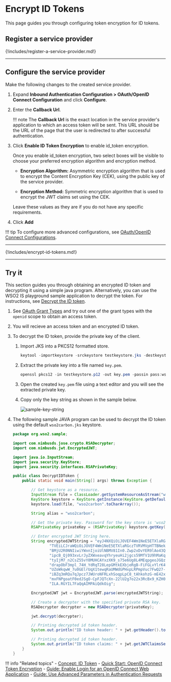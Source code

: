 # Encrypt ID Tokens

This page guides you through configuring token encryption for ID tokens.

## Register a service provider

{!includes/register-a-service-provider.md!}

----

## Configure the service provider

Make the following changes to the created service provider.

1. Expand **Inbound Authentication Configuration > OAuth/OpenID Connect Configuration** and click **Configure**.

2. Enter the **Callback Url**. 

    !!! note
        The **Callback Url** is the exact location in the service provider's application to which an access token will be sent. This URL should be the URL of the page that the user is redirected to after successful authentication.

3. Click **Enable ID Token Encryption** to enable id\_token encryption.

    Once you enable id\_token encryption, two select boxes will be
    visible to choose your preferred encryption algorithm and encryption
    method.

    -   **Encryption Algorithm:** Asymmetric encryption algorithm that is used to encrypt the Content Encryption Key (CEK), using the
        public key of the service provider.

    -   **Encryption Method:** Symmetric encryption algorithm that is used to encrypt the JWT claims set using the CEK.

    Leave these values as they are if you do not have any specific requirements.
    
4. Click **Add**

!!! tip
     To configure more advanced configurations, see [OAuth/OpenID Connect Configurations]({{base_path}}/guides/login/oauth-app-config-advanced). 

----

{!includes/encrypt-id-tokens.md!}

----

## Try it

This section guides you through obtaining an encrypted ID token and decrypting it using a simple java program. Alternatively, you can use the WSO2 IS playground sample application to decrypt the token. For instructions, see [Decrypt the ID token]({{base_path}}/guides/login/oidc-token-decryption).

1. See [OAuth Grant Types]({{base_path}}/access-delegation/authorization-code) and try out one of the grant types with the `openid` scope to obtain an access token.

2. You will recieve an access token and an encrypted ID token. 

3. To decrypt the ID token, provide the private key of the client. 

    1.  Import JKS into a PKCS12 formatted store.

        ``` java
        keytool -importkeystore -srckeystore testkeystore.jks -destkeystore testkeystore.p12 -srcstoretype JKS -deststoretype PKCS12 -srcstorepass wso2carbon -deststorepass wso2carbon -srcalias wso2carbon -destalias wso2carbon -srckeypass wso2carbon -destkeypass wso2carbon
        ```

    2.  Extract the private key into a file named `key.pem`.

        ``` java
        openssl pkcs12 -in testkeystore.p12 -out key.pem -passin pass:wso2carbon -passout pass:wso2carbon -nodes -nocerts
        ```

    3.  Open the created `key.pem` file using a text editor and you will see the extracted private key.

    4.  Copy only the key string as shown in the sample below.

        ![sample-key-string]({{base_path}}/assets/img/guides/sample-key-string.png)

4. The following sample JAVA program can be used to decrypt the ID token using the default `wso2carbon.jks` keystore. 

    ```java
    package org.wso2.sample;
 
    import com.nimbusds.jose.crypto.RSADecrypter;
    import com.nimbusds.jwt.EncryptedJWT;
    
    import java.io.InputStream;
    import java.security.KeyStore;
    import java.security.interfaces.RSAPrivateKey;
    
    public class DecryptIDToken {
        public static void main(String[] args) throws Exception {
    
            // Get keystore as a resource.
            InputStream file = ClassLoader.getSystemResourceAsStream("wso2carbon.jks");
            KeyStore keystore = KeyStore.getInstance(KeyStore.getDefaultType());
            keystore.load(file, "wso2carbon".toCharArray());
    
            String alias = "wso2carbon";
    
            // Get the private key. Password for the key store is 'wso2carbon'.
            RSAPrivateKey privateKey = (RSAPrivateKey) keystore.getKey(alias, "wso2carbon".toCharArray());
    
            // Enter encrypted JWT String here.
            String encryptedJWTString = "eyJ4NXQiOiJOVEF4Wm1NeE5ETXlaRGczTVRVMVpHTTBNekV6T0RKaFpXSTRORE5sWkRVMU9HRmtOakZp" +
                    "TVEiLCJraWQiOiJOVEF4Wm1NeE5ETXlaRGczTVRVMVpHTTBNekV6T0RKaFpXSTRORE5sWkRVMU9HRmtOakZpTVEiLCJlbmMiOiJ" +
                    "BMjU2R0NNIiwiYWxnIjoiUlNBMV81In0.Zwp2xDvYER9lAo43QrYrcaKz-tPLFPYZb2s4RontDDVyvdo-seYl6II2C1Wb4cQhXd" +
                    "ipcB_Qj093xvLrJyZXWxeavqYhryeuHi2jgcs59MfV1U9hMaKqqjVN1pcZYSrxDzn5leBF5bw7_YKaD_R6cFY8VtpVv5j_U8Woh" +
                    "tyIjM7_n2CsZ55vY8MUHCAYxzXK9_s75e6Ug8L4MEqpgeoJGQzYCxFrBFgGyDMv1jadLwNl4Y3yLhv4RLtQMU5AM6nODI601UfY" +
                    "drapObF3mpl_74H_YdRqT28LepGMtkEXbjeRgB-FiFGLvYlrK4wygczLBKrcviVyzyhrIrqz3TYV3g.Lf5lECzAdyAGgP8t.SHB" +
                    "UZoWkqwW_7u0GElrUqX1tewqRaUMWdGPHxpLRPmpVuc7FwQ27-kdsQ6O1_twhZ7uzjzZaEkatNhMxy9k10733-r4GT1lTGVqidK" +
                    "iBZq3mRQu7qJpcz7JWUroNFRLxhSoqpLpC8_tAhkohzG-mE42xdEh4tNDy3pBtAG0fe42WrLtWTuyg5lpmOYSppOc2Gb6LcDr4M" +
                    "mxFNPgoatF0edJSgO-CpFJQTcXn-22lU2g7o22x3RcBx9_KZH0At3g9y9uTuBncExOoBRK_ZweKOl0q76TaLiv5faXINW15xz9h" +
                    "ILA.RGYIL7FaQqAIMPAiQdkOig";
    
            EncryptedJWT jwt = EncryptedJWT.parse(encryptedJWTString);
    
            // Create a decrypter with the specified private RSA key.
            RSADecrypter decrypter = new RSADecrypter(privateKey);
    
            jwt.decrypt(decrypter);
    
            // Printing decrypted id token header.
            System.out.println("ID token header: " + jwt.getHeader().toJSONObject());
    
            // Printing decrypted id token header.
            System.out.println("ID token claims: " + jwt.getJWTClaimsSet().toJSONObject());
        }
    }
    ```
    

!!! info "Related topics"
    - [Concept: ID Token]({{base_path}}/references/concepts/authentication/id-token)
    - [Quick Start: OpenID Connect Token Encryption]({{base_path}}/quick-starts/oidc-token-encryption-sample)
    - [Guide: Enable Login for an OpenID Connect Web Application]({{base_path}}/webapp-oidc)
    - [Guide: Use Advanced Parameters in Authentication Requests]({{base_path}}/oidc-parameters-in-auth-request)

